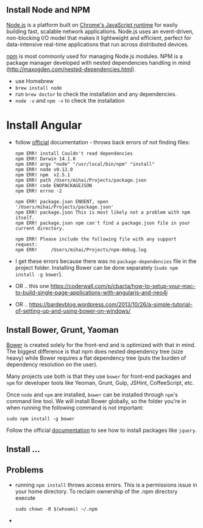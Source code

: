 ## Install Node and NPM

[Node.js](http://nodejs.org) is a platform built on [Chrome's JavaScript runtime](https://code.google.com/p/v8/) for easily building fast, scalable network applications. Node.js uses an event-driven, non-blocking I/O model that makes it lightweight and efficient, perfect for data-intensive real-time applications that run across distributed devices.

[npm](https://www.npmjs.com) is most commonly used for managing Node.js modules. NPM is a package manager developed with nested dependencies handling in mind (http://maxogden.com/nested-dependencies.html).

* use Homebrew
* `brew install node`
* run `brew doctor` to check the installation and any dependencies.
* `node -v` and `npm -v` to check the installation

# Install Angular
* follow [official](https://docs.angularjs.org/tutorial/) documentation - throws back errors of not finding files:

    ```
    npm ERR! install Couldn't read dependencies
    npm ERR! Darwin 14.1.0
    npm ERR! argv "node" "/usr/local/bin/npm" "install"
    npm ERR! node v0.12.0
    npm ERR! npm  v2.5.1
    npm ERR! path /Users/mihai/Projects/package.json
    npm ERR! code ENOPACKAGEJSON
    npm ERR! errno -2
    
    npm ERR! package.json ENOENT, open '/Users/mihai/Projects/package.json'
    npm ERR! package.json This is most likely not a problem with npm itself.
    npm ERR! package.json npm can't find a package.json file in your current directory.
    
    npm ERR! Please include the following file with any support request:
    npm ERR!     /Users/mihai/Projects/npm-debug.log
    ```
* I get these errors because there was no `package-dependencies` file in the project folder. Installing Bower can be done separately (`sudo npm install -g bower`). 

* OR .. this one https://coderwall.com/p/cbacta/how-to-setup-your-mac-to-build-single-page-applications-with-angularjs-and-neo4j
* OR .. https://bardevblog.wordpress.com/2013/10/26/a-simple-tutorial-of-setting-up-and-using-bower-on-windows/

## Install Bower, Grunt, Yaoman

[Bower](http://bower.io) is created solely for the front-end and is optimized with that in mind. The biggest difference is that npm does nested dependency tree (size heavy) while Bower requires a flat dependency tree (puts the burden of dependency resolution on the user).

Many projects use both is that they use `bower` for front-end packages and `npm` for developer tools like Yeoman, Grunt, Gulp, JSHint, CoffeeScript, etc.

Once `node` and `npm` are installed, `bower` can be installed through `npm`'s command line tool. We will install Bower globally, so the folder you're in when running the following command is not important:
```
sudo npm install -g bower
```

Follow the official [documentation](http://bower.io/#getting-started) to see how to install packages like `jquery`.

## Install ...



## Problems

* running `npm install` throws access errors. This is a permissions issue in your home directory. To reclaim ownership of the .npm directory execute 
    ```
    sudo chown -R $(whoami) ~/.npm
    ```
* 




